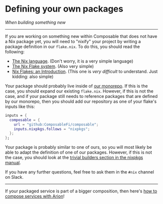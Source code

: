# Defining your own packages
*When building something new*

---

If you are working on something new within Composable that does not have a Nix package yet, you will need to "nixify" your project by writing a package definition in our `flake.nix`. To do this, you should read the following:

- [The Nix language](https://nixos.wiki/wiki/Overview_of_the_Nix_Language). (Don't worry, it is a very simple language)
- [The Nix Flake system](https://nixos.wiki/wiki/Flakes). (Also very simple)
- [Nix Flakes: an Introduction](https://xeiaso.net/blog/nix-flakes-1-2022-02-21). (This one is _very difficult_ to understand. Just kidding: also simple)

Your package should probably live inside of [our monorepo](https://github.com/ComposableFi/composable). If this is the case, you should expand our existing `flake.nix`. However, if this is not the case, and if your package still needs to reference packages that are defined by our monorepo, then you should add our repository as one of your flake's inputs like this:


```nix
inputs = {
  composable = {
    url = "github:ComposableFi/composable";
    inputs.nixpkgs.follows = "nixpkgs";
  };
};
```

Your package is probably similar to one of ours, so you will most likely be able to adapt the definition of one of our packages. However, if this is not the case, you should look at the [trivial builders section in the nixpkgs manual](https://nixos.org/manual/nixpkgs/stable/#chap-trivial-builders).

If you have any further questions, feel free to ask them in the `#nix` channel on Slack.

---

If your packaged service is part of a bigger composition, then here's [how to compose services with Arion](./composing-services-with-arion)!
